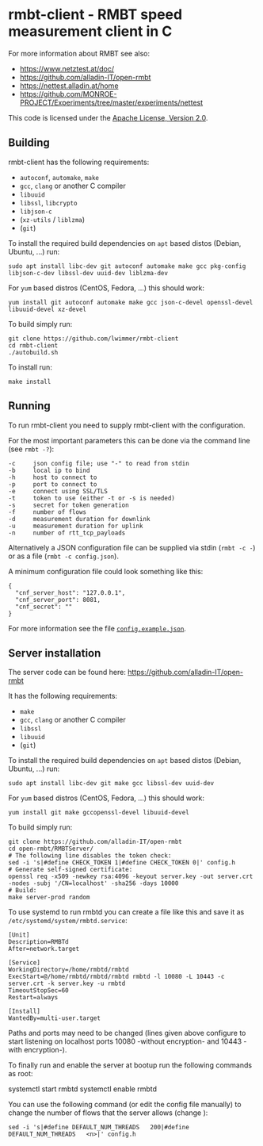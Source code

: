 # rmbt-client - RMBT speed measurement client in C

For more information about RMBT see also:

* https://www.netztest.at/doc/
* https://github.com/alladin-IT/open-rmbt
* https://nettest.alladin.at/home
* https://github.com/MONROE-PROJECT/Experiments/tree/master/experiments/nettest

This code is licensed under the [Apache License, Version 2.0](http://www.apache.org/licenses/LICENSE-2.0).

## Building

rmbt-client has the following requirements:

* `autoconf`, `automake`, `make`
* `gcc`, `clang` or another C compiler
* `libuuid`
* `libssl`, `libcrypto`
* `libjson-c`
* (`xz-utils` / `liblzma`)
* (`git`)

To install the required build dependencies on `apt` based distos (Debian, Ubuntu, ...) run:

```
sudo apt install libc-dev git autoconf automake make gcc pkg-config libjson-c-dev libssl-dev uuid-dev liblzma-dev
```

For `yum` based distros (CentOS, Fedora, ...) this should work:

```
yum install git autoconf automake make gcc json-c-devel openssl-devel libuuid-devel xz-devel
```

To build simply run:

```
git clone https://github.com/lwimmer/rmbt-client
cd rmbt-client
./autobuild.sh
```

To install run:
```
make install
```

## Running

To run rmbt-client you need to supply rmbt-client with the configuration.

For the most important parameters this can be done via the command line (see `rmbt -?`):

```
-c     json config file; use "-" to read from stdin
-b     local ip to bind
-h     host to connect to
-p     port to connect to
-e     connect using SSL/TLS
-t     token to use (either -t or -s is needed)
-s     secret for token generation
-f     number of flows
-d     measurement duration for downlink
-u     measurement duration for uplink
-n     number of rtt_tcp_payloads
```

Alternatively a JSON configuration file can be supplied via stdin (`rmbt -c -`) or as a file (`rmbt -c config.json`).

A minimum configuration file could look something like this:
```
{
  "cnf_server_host": "127.0.0.1",
  "cnf_server_port": 8081,
  "cnf_secret": ""
}
```

For more information see the file [`config.example.json`](config.example.json).

## Server installation

The server code can be found here: https://github.com/alladin-IT/open-rmbt

It has the following requirements:

* `make`
* `gcc`, `clang` or another C compiler
* `libssl`
* `libuuid`
* (`git`)

To install the required build dependencies on `apt` based distos (Debian, Ubuntu, ...) run:

```
sudo apt install libc-dev git make gcc libssl-dev uuid-dev
```

For `yum` based distros (CentOS, Fedora, ...) this should work:

```
yum install git make gccopenssl-devel libuuid-devel
```

To build simply run:

```
git clone https://github.com/alladin-IT/open-rmbt
cd open-rmbt/RMBTServer/
# The following line disables the token check:
sed -i 's|#define CHECK_TOKEN 1|#define CHECK_TOKEN 0|' config.h
# Generate self-signed certificate:
openssl req -x509 -newkey rsa:4096 -keyout server.key -out server.crt -nodes -subj '/CN=localhost' -sha256 -days 10000
# Build:
make server-prod random
```

To use systemd to run rmbtd you can create a file like this and save it as `/etc/systemd/system/rmbtd.service`:

```
[Unit]
Description=RMBTd
After=network.target

[Service]
WorkingDirectory=/home/rmbtd/rmbtd
ExecStart=@/home/rmbtd/rmbtd/rmbtd rmbtd -l 10080 -L 10443 -c server.crt -k server.key -u rmbtd
TimeoutStopSec=60
Restart=always

[Install]
WantedBy=multi-user.target
```

Paths and ports may need to be changed (lines given above configure to start listening on localhost ports 10080 -without encryption- and 10443 -with encryption-).

To finally run and enable the server at bootup run the following commands as root:

systemctl start rmbtd
systemctl enable rmbtd

You can use the following command (or edit the config file manually) to change the number of flows that the server allows (change <n>):
```
sed -i 's|#define DEFAULT_NUM_THREADS   200|#define DEFAULT_NUM_THREADS   <n>|' config.h
```
